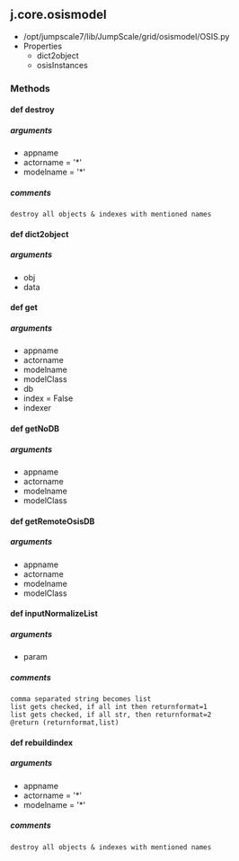 ## j.core.osismodel

- /opt/jumpscale7/lib/JumpScale/grid/osismodel/OSIS.py
- Properties
    - dict2object
    - osisInstances

### Methods

    

#### def destroy 
##### arguments

- appname
- actorname = '*'
- modelname = '*'

##### comments

```
destroy all objects & indexes with mentioned names

```

#### def dict2object 
##### arguments

- obj
- data
#### def get 
##### arguments

- appname
- actorname
- modelname
- modelClass
- db
- index = False
- indexer
#### def getNoDB 
##### arguments

- appname
- actorname
- modelname
- modelClass
#### def getRemoteOsisDB 
##### arguments

- appname
- actorname
- modelname
- modelClass
#### def inputNormalizeList 
##### arguments

- param

##### comments

```
comma separated string becomes list
list gets checked, if all int then returnformat=1
list gets checked, if all str, then returnformat=2
@return (returnformat,list)

```

#### def rebuildindex 
##### arguments

- appname
- actorname = '*'
- modelname = '*'

##### comments

```
destroy all objects & indexes with mentioned names

```

